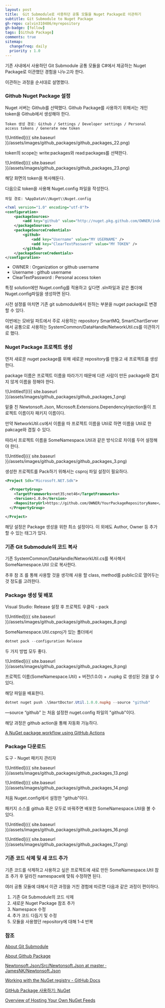 ```yaml
---
layout: post
title:  Git Submodule로 사용하던 공통 모듈을 Nuget Package로 이관하기
subtitle: Git Submodule to Nuget Package
gh-repo: calvin310486/myrepository
gh-badge: [follow]
tags: [Github Package]
comments: true
sitemap:
  changefreq: daily
  priority : 1.0
---
```


기존 사내에서 사용하던 Git Submodule 공통 모듈을 C#에서 제공하는 Nuget Package로 이관했던 경험을 나누고자 한다.

이관하는 과정을 순서대로 설명했다.

### Github Nuget Package 설정

Nuget 서버는 Github를 선택했다. Github Package를 사용하기 위해서는 개인 token을 Github에서 생성해야 한다.

```
Token 생성 경로: Github / Settings / Developer settings / Personal access tokens / Generate new token
```

![Untitled]({{ site.baseurl }}/assets/images/github_packages/github_packages_22.png)

token의 scope는 write:packages와 read:packages를 선택한다.

![Untitled]({{ site.baseurl }}/assets/images/github_packages/github_packages_23.png)

해당 화면의 token을 복사해둔다.

다음으로 token을 사용해 Nuget.config 파일을 작성한다.

```
파일 경로: %AppData%\\Nuget\\Nuget.config
```

```xml
<?xml version="1.0" encoding="utf-8"?>
<configuration>
    <packageSources>
        <add key="github" value="http://nuget.pkg.github.com/OWNER/index.json" />
    </packageSources>
    <packageSourceCredentials>
        <github>
            <add key="Username" value="MY USERNAME" />
            <add key="ClearTextPassword" value="MY TOKEN" />
        </github>
    </packageSourceCredentials>
</configuration>
```

- OWNER : Organization or github username
- Username : github username
- ClearTextPassword : Personal access token

특정 solution에만 Nuget.config를 적용하고 싶다면 .sln파일과 같은 폴더에 Nuget.config파일을 생성하면 된다.

사전 설졍를 마치면 기존 git submodule에서 원하는 부뷴을 nuget package로 변경할 수 있다.

이번에는 모바일 파트에서 주로 사용하는 repository SmartMQ, SmartChartServer에서 공통으로 사용하는 SystemCommon/DataHandle/NetworkUtil.cs를 이관하기로 했다.

### Nuget Package 프로젝트 생성

먼저 새로운 nuget package를 위해 새로운 repository를 만들고 새 프로젝트를 생성한다.

package 이름은 프로젝트 이름을 따라가기 때문에 다른 사람이 만든 package와 겹치지 않게 이름을 정해야 한다.

![Untitled1]({{ site.baseurl }}/assets/images/github_packages/github_packages_1.png)

밑줄 친 Newtonsoft.Json, Microsoft.Extensions.DependencyInjection들이 프로젝트 이름이자 패키지 이름이다.

만약 NetworkUtil.cs에서 이름을 따 프로젝트 이름을 Util로 하면 이름을 Util로 한 pakcage와 겹칠 수 있다.

따라서 프로젝트 이름을 SomeNamespace.Util과 같은 방식으로 차이를 두어 설정해야 한다.

![Untitled]({{ site.baseurl }}/assets/images/github_packages/github_packages_3.png)

생성한 프로젝트를 Pack하기 위해서는 csproj 파일 설정이 필요하다.

```xml
<Project Sdk="Microsoft.NET.Sdk">

  <PropertyGroup>
    <TargetFrameworks>net35;net46</TargetFrameworks>
    <Version>1.0.0</Version>
    <RepositoryUrl>https://github.com/OWNER/YourPackageRepositoryName</RepositoryUrl>
  </PropertyGroup>

</Project>
```

해당 설정은 Package 생성을 위한 최소 설정이다. 이 외에도 Author, Owner 등 추가할 수 있는 태그가 있다.

### 기존 Git Submodule의 코드 복사

기존 SystemCommon/DataHandle/NetworkUtil.cs를 복사해서 SomeNamespace.Util 으로 복사한다.

추후 참 조 를 통해 사용할 것을 생각헤 사용 할 class, method를 public으로 열어두는 것 정도를 고려한다.

### Package 생성 및 배포

Visual Studio: Release 설정 후 프로젝트 우클릭 - pack

![Untitled]({{ site.baseurl }}/assets/images/github_packages/github_packages_8.png)

SomeNamespace.Util.csproj가 있는 폴더에서

```powershell
dotnet pack --configuration Release
```

두 가지 방법 모두 좋다.

![Untitled]({{ site.baseurl }}/assets/images/github_packages/github_packages_9.png)

프로젝트 이름(SomeNamespace.Util) + 버전(1.0.0) + .nupkg 로 생성된 것을 알 수 있다.

해당 파일을 배표한다.

```powershell
dotnet nuget push .\SmartDoctor.Util.1.0.0.nupkg --source "github"
```
—source “github” 는 처음 설정한 nuget.config 파일의 "github"이다.

해당 과정은 github action을 통해 자동화 가능하다.

[A NuGet package workflow using GitHub Actions](https://acraven.medium.com/a-nuget-package-workflow-using-github-actions-7da8c6557863)

### Package 다운로드

도구 - Nuget 패키지 관리자 

![Untitled]({{ site.baseurl }}/assets/images/github_packages/github_packages_13.png)

![Untitled]({{ site.baseurl }}/assets/images/github_packages/github_packages_14.png)

처음 Nuget.config에서 설정한 ”github”이다.

패키지 소스를 github 혹은 모두로 바꿔주면 배포한 SomeNamespace.Util을 볼 수 있다.

![Untitled]({{ site.baseurl }}/assets/images/github_packages/github_packages_16.png)

![Untitled]({{ site.baseurl }}/assets/images/github_packages/github_packages_17.png)

### 기존 코드 삭제 및 새 코드 추가

기존 코드를 삭제하고 사용하고 싶은 프로젝트에 새로 만든 SomeNamespace.Util 참조 추가 후 달라진 namespace에 맞춰 수정하면 된다.

여러 공통 모듈에 대해서 이관 과정을 거친 경험에 따르면 다음과 같은 과정이 편이하다.

1. 기존 Git Submodule의 코드 삭제
2. 새로운 Nuget Package 참조 추가
3. Namespace 수정
4. 추가 코드 다듬기 및 수정
5. 모듈을 사용했던 repository에 대해 1-4 반복


### 참조

[About Git Submodule](https://sgc109.github.io/2020/07/16/git-submodule/)

[About Github Package](https://musma.github.io/2019/09/30/github-package-registry.html)

[Newtonsoft.Json/Src/Newtonsoft.Json at master · JamesNK/Newtonsoft.Json](https://github.com/JamesNK/Newtonsoft.Json/tree/master/Src/Newtonsoft.Json)

[Working with the NuGet registry - GitHub Docs](https://docs.github.com/en/packages/working-with-a-github-packages-registry/working-with-the-nuget-registry)

[GitHub Package 사용하기: NuGet](https://musma.github.io/2020/12/17/github-package-registry-nuget.html)

[Overview of Hosting Your Own NuGet Feeds](https://docs.microsoft.com/en-us/nuget/hosting-packages/overview)

